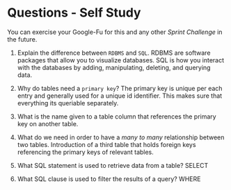 # Questions - Self Study

You can exercise your Google-Fu for this and any other _Sprint Challenge_ in the future.

1.  Explain the difference between `RDBMS` and `SQL`.
RDBMS are software packages that allow you to visualize databases. SQL is how you interact with the databases by adding, manipulating, deleting, and querying data.

2.  Why do tables need a `primary key`?
The primary key is unique per each entry and generally used for a unique id identifier. This makes sure that everything its queriable separately.

3.  What is the name given to a table column that references the primary key on another table.


4.  What do we need in order to have a _many to many_ relationship between two tables.
Introduction of a third table that holds foreign keys referencing the primary keys of relevant tables.

5.  What SQL statement is used to retrieve data from a table?
SELECT

6.  What SQL clause is used to filter the results of a query?
WHERE